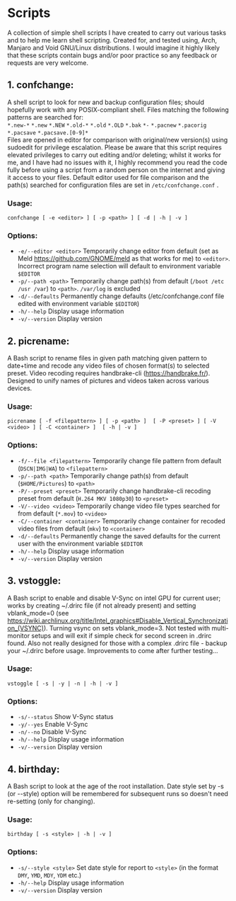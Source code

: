 # Scripts
A collection of simple shell scripts I have created to carry out various tasks and to help me learn shell scripting. Created for, and tested using, Arch, Manjaro and Void GNU/Linux distributions. I would imagine it highly likely that these scripts contain bugs and/or poor practice so any feedback or requests are very welcome.  
  
## 1. confchange:  
A shell script to look for new and backup configuration files; should hopefully work with any POSIX-compliant shell. Files matching the following patterns are searched for:  
`*.new-*` `*.new` `*.NEW` `*.old-*` `*.old` `*.OLD` `*.bak` `*-` `*.pacnew` `*.pacorig` `*.pacsave` `*.pacsave.[0-9]*`  
Files are opened in editor for comparison with original/new version(s) using sudoedit for privilege escalation. Please be aware that this script requires elevated privileges to carry out editing and/or deleting; whilst it works for me, and I have had no issues with it, I highly recommend you read the code fully before using a script from a random person on the internet and giving it access to your files. Default editor used for file comparison and the path(s) searched for configuration files are set in `/etc/confchange.conf` .  
### Usage: 
```
confchange [ -e <editor> ] [ -p <path> ] [ -d | -h | -v ]  
```
### Options: 
 - `-e/--editor <editor>` Temporarily change editor from default (set as Meld https://github.com/GNOME/meld as that works for me) to `<editor>`. Incorrect program name selection will default to environment variable `$EDITOR`  
 - `-p/--path <path>` Temporarily change path(s) from default (`/boot /etc /usr /var`) to `<path>`. `/var/log` is excluded   
 - `-d/--defaults` Permanently change defaults (/etc/confchange.conf file edited with environment variable `$EDITOR`)
 - `-h/--help` Display usage information  
 - `-v/--version` Display version
  
## 2. picrename:  
A Bash script to rename files in given path matching given pattern to date+time and recode any video files of chosen format(s) to selected preset. Video recoding requires handbrake-cli (https://handbrake.fr/). Designed to unify names of pictures and videos taken across various devices.  
### Usage:  
```
picrename [ -f <filepattern> ] [ -p <path> ]  [ -P <preset> ] [ -V <video> ] [ -C <container> ]  [ -h | -v ]  
```
### Options:  
 - `-f/--file <filepattern>` Temporarily change file pattern from default (`DSCN|IMG|WA`) to `<filepattern>`  
 - `-p/--path <path>` Temporarily change path(s) from default (`$HOME/Pictures`) to `<path>`  
 - `-P/--preset <preset>` Temporarily change handbrake-cli recoding preset from default (`H.264 MKV 1080p30`) to `<preset>`  
 - `-V/--video <video>` Temporarily change video file types searched for from default (`*.mov`) to `<video>`  
 - `-C/--container <container>` Temporarily change container for recoded video files from default (`mkv`) to `<container>`   
 - `-d/--defaults` Permanently change the saved defaults for the current user with the environment variable `$EDITOR`
 - `-h/--help` Display usage information  
 - `-v/--version` Display version  

## 3. vstoggle:  
A Bash script to enable and disable V-Sync on intel GPU for current user; works by creating ~/.drirc file (if not already present) and setting vblank_mode=0 (see https://wiki.archlinux.org/title/Intel_graphics#Disable_Vertical_Synchronization_(VSYNC)). Turning vsync on sets vblank_mode=3. Not tested with multi-monitor setups and will exit if simple check for second screen in .drirc found. Also not really designed for those with a complex .drirc file - backup your ~/.drirc before usage. Improvements to come after further testing...    
### Usage: 
```
vstoggle [ -s | -y | -n | -h | -v ]  
```
### Options:  
 - `-s/--status` Show V-Sync status  
 - `-y/--yes` Enable V-Sync  
 - `-n/--no` Disable V-Sync  
 - `-h/--help` Display usage information  
 - `-v/--version` Display version
  
  ## 4. birthday:  
A Bash script to look at the age of the root installation. Date style set by -s (or --style) option will be remembered for subsequent runs so doesn't need re-setting (only for changing).    
### Usage: 
```
birthday [ -s <style> | -h | -v ]  
```
### Options:   
 - `-s/--style <style>` Set date style for report to `<style>` (in the format `DMY`, `YMD`, `MDY`, `YDM` etc.)  
 - `-h/--help` Display usage information  
 - `-v/--version` Display version  
